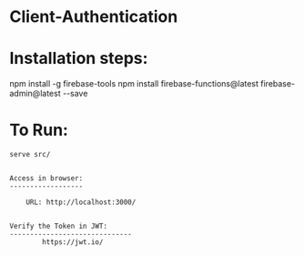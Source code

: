# Client-Authentication

Installation steps:
===================

  npm install -g firebase-tools
  npm install firebase-functions@latest firebase-admin@latest --save

  To Run:
  =======

    serve src/

  
    Access in browser:
    ------------------
  
        URL: http://localhost:3000/


    Verify the Token in JWT:
    ------------------------------
            https://jwt.io/
          